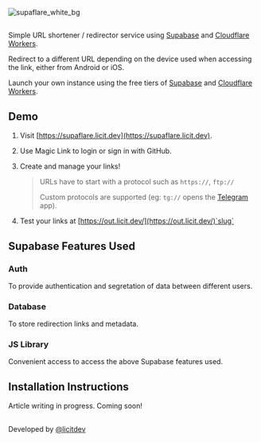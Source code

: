 ![supaflare_white_bg](https://user-images.githubusercontent.com/26413686/136743018-6f8923a6-8a3c-44f0-b6ec-b970a9f30b94.png)

##

Simple URL shortener / redirector service using [Supabase](https://supabase.io) and [Cloudflare Workers](https://workers.cloudflare.com).

Redirect to a different URL depending on the device used when accessing the link, either from Android or iOS.

Launch your own instance using the free tiers of [Supabase](https://supabase.io/pricing) and [Cloudflare Workers](https://workers.cloudflare.com).

## Demo

1. Visit [https://supaflare.licit.dev](https://supaflare.licit.dev).
2. Use Magic Link to login or sign in with GitHub.
3. Create and manage your links!

   > URLs have to start with a protocol such as `https://`, `ftp://`
   > 
   > Custom protocols are supported (eg: `tg://` opens the [Telegram](https://telegram.org) app).

5. Test your links at [https://out.licit.dev/](https://out.licit.dev/)`slug`

## Supabase Features Used

### Auth
To provide authentication and segretation of data between different users.

### Database
To store redirection links and metadata.

### JS Library
Convenient access to access the above Supabase features used.

## Installation Instructions

Article writing in progress. Coming soon!

##
Developed by [@licitdev](https://github.com/licitdev)
